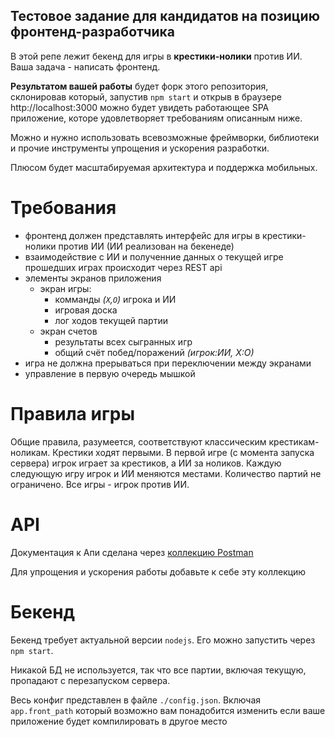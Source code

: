 Тестовое задание для кандидатов на позицию фронтенд-разработчика
----
В этой репе лежит бекенд для игры в **крестики-нолики** против ИИ. Ваша задача - написать фронтенд.

**Результатом вашей работы** будет форк этого репозитория, склонировав который, запустив `npm start` и открыв в браузере http://localhost:3000 можно будет увидеть работающее SPA приложение, которе удовлетворяет требованиям описанным ниже.

Можно и нужно использовать всевозможные фреймворки, библиотеки и прочие инструменты упрощения и ускорения разработки.

Плюсом будет масштабируемая архитектура и поддержка мобильных.

# Требования
- фронтенд должен представлять интерфейс для игры в крестики-нолики против ИИ (ИИ реализован на бекенеде)
- взаимодействие с ИИ и полученние данных о текущей игре прошедших играх происходит через REST api
- элементы экранов приложения
  - экран игры:
      - комманды *(`X`,`O`)* игрока и ИИ
      - игровая доска
      - лог ходов текущей партии
  - экран счетов
      - результаты всех сыгранных игр
      - общий счёт побед/поражений *(игрок:ИИ, Х:О)*
- игра не должна прерываться при переключении между экранами
- управление в первую очередь мышкой

# Правила игры
Общие правила, разумеется, соответствуют классическим крестикам-ноликам.
Крестики ходят первыми.
В первой игре (с момента запуска сервера) игрок играет за крестиков, а ИИ за ноликов.
Каждую следующую игру игрок и ИИ меняются местами.
Количество партий не ограничено.
Все игры - игрок против ИИ.

# API
Документация к Апи сделана через [коллекцию Postman](https://documenter.getpostman.com/view/1050162/frontend-testcase/7TFGFKr)

Для упрощения и ускорения работы добавьте к себе эту коллекцию

# Бекенд
Бекенд требует актуальной версии `nodejs`.
Его можно запустить через `npm start`.

Никакой БД не используется, так что все партии, включая текущую, пропадают с перезапуском сервера.

Весь конфиг представлен в файле `./config.json`. Включая `app.front_path` который возможно вам понадобится изменить если ваше приложение будет компилировать в другое место

